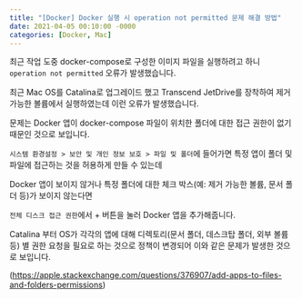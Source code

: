```yaml
---
title: "[Docker] Docker 실행 시 operation not permitted 문제 해결 방법"
date: 2021-04-05 00:10:00 -0000
categories: [Docker, Mac]
---
```


최근 작업 도중 docker-compose로 구성한 이미지 파일을 실행하려고 하니 ```operation not permitted``` 오류가 발생했습니다.

최근 Mac OS를 Catalina로 업그레이드 했고 Transcend JetDrive를 장착하여 제거 가능한 볼륨에서 실행하였는데 이런 오류가 발생했습니다.

문제는 Docker 앱이 docker-compose 파일이 위치한 폴더에 대한 접근 권한이 없기 때문인 것으로 보입니다.

```시스템 환경설정 > 보안 및 개인 정보 보호 > 파일 및 폴더```에 들어가면 특정 앱이 폴더 및 파일에 접근하는 것을 허용하게 만들 수 있는데

Docker 앱이 보이지 않거나 특정 폴더에 대한 체크 박스(예: 제거 가능한 볼륨, 문서 폴더 등)가 보이지 않는다면

```전체 디스크 접근 권한```에서 + 버튼을 눌러 Docker 앱을 추가해줍니다.

Catalina 부터 OS가 각각의 앱에 대해 디렉토리(문서 폴더, 데스크탑 폴더, 외부 볼륨 등) 별 권한 요청을 필요로 하는 것으로 정책이 변경되어 이와 같은 문제가 발생한 것으로 보입니다.

(https://apple.stackexchange.com/questions/376907/add-apps-to-files-and-folders-permissions)
